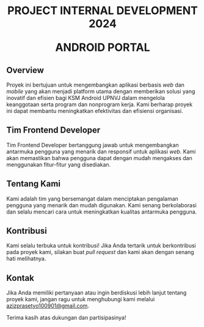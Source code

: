 <div align="center">
  <h1><p>PROJECT INTERNAL DEVELOPMENT 2024</p><p>ANDROID PORTAL</p></h1>
</div>

## Overview

Proyek ini bertujuan untuk mengembangkan aplikasi berbasis _web_ dan _mobile_ yang akan menjadi platform utama dengan memberikan solusi yang inovatif dan efisien bagi KSM Android UPNVJ dalam mengelola keanggotaan serta program dan nonprogram kerja. Kami berharap proyek ini dapat membantu meningkatkan efektivitas dan efisiensi organisasi.

## Tim Frontend Developer

Tim Frontend Developer bertanggung jawab untuk mengembangkan antarmuka pengguna yang menarik dan responsif untuk aplikasi _web_. Kami akan memastikan bahwa pengguna dapat dengan mudah mengakses dan menggunakan fitur-fitur yang disediakan.

## Tentang Kami

Kami adalah tim yang bersemangat dalam menciptakan pengalaman pengguna yang menarik dan mudah digunakan. Kami senang berkolaborasi dan selalu mencari cara untuk meningkatkan kualitas antarmuka pengguna.

## Kontribusi

Kami selalu terbuka untuk kontribusi! Jika Anda tertarik untuk berkontribusi pada proyek kami, silakan buat _pull request_ dan kami akan dengan senang hati melihatnya.

## Kontak

Jika Anda memiliki pertanyaan atau ingin berdiskusi lebih lanjut tentang proyek kami, jangan ragu untuk menghubungi kami melalui [azizprasetyo100901@gmail.com](mailto:azizprasetyo100901@gmail.com).

Terima kasih atas dukungan dan partisipasinya!

